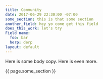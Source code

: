 ```yaml
---
title: Community
date: 2017-06-29 22:30:00 -07:00
some_section: this is that some section
another_field: hey yo come get this field
does_this_work: let's try
Field name:
  foo: bar
  herp: derp
layout: default
---
```


Here is some body copy. Here is even more.

{{ page.some_section }}
